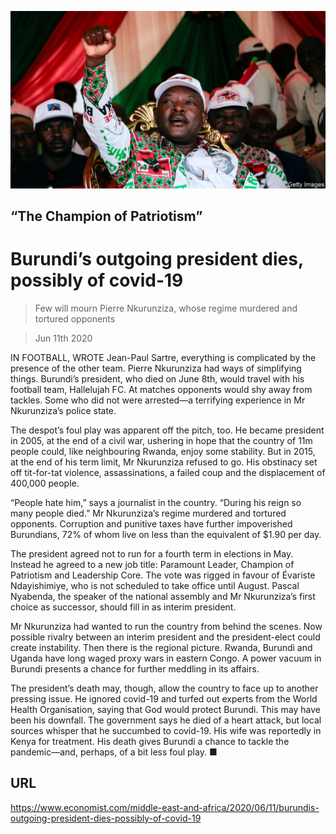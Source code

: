 ![](./images/20200613_MAP501.jpg)

## “The Champion of Patriotism”

# Burundi’s outgoing president dies, possibly of covid-19

> Few will mourn Pierre Nkurunziza, whose regime murdered and tortured opponents

> Jun 11th 2020

IN FOOTBALL, WROTE Jean-Paul Sartre, everything is complicated by the presence of the other team. Pierre Nkurunziza had ways of simplifying things. Burundi’s president, who died on June 8th, would travel with his football team, Hallelujah FC. At matches opponents would shy away from tackles. Some who did not were arrested—a terrifying experience in Mr Nkurunziza’s police state.

The despot’s foul play was apparent off the pitch, too. He became president in 2005, at the end of a civil war, ushering in hope that the country of 11m people could, like neighbouring Rwanda, enjoy some stability. But in 2015, at the end of his term limit, Mr Nkurunziza refused to go. His obstinacy set off tit-for-tat violence, assassinations, a failed coup and the displacement of 400,000 people.

“People hate him,” says a journalist in the country. “During his reign so many people died.” Mr Nkurunziza’s regime murdered and tortured opponents. Corruption and punitive taxes have further impoverished Burundians, 72% of whom live on less than the equivalent of $1.90 per day.

The president agreed not to run for a fourth term in elections in May. Instead he agreed to a new job title: Paramount Leader, Champion of Patriotism and Leadership Core. The vote was rigged in favour of Évariste Ndayishimiye, who is not scheduled to take office until August. Pascal Nyabenda, the speaker of the national assembly and Mr Nkurunziza’s first choice as successor, should fill in as interim president.

Mr Nkurunziza had wanted to run the country from behind the scenes. Now possible rivalry between an interim president and the president-elect could create instability. Then there is the regional picture. Rwanda, Burundi and Uganda have long waged proxy wars in eastern Congo. A power vacuum in Burundi presents a chance for further meddling in its affairs.

The president’s death may, though, allow the country to face up to another pressing issue. He ignored covid-19 and turfed out experts from the World Health Organisation, saying that God would protect Burundi. This may have been his downfall. The government says he died of a heart attack, but local sources whisper that he succumbed to covid-19. His wife was reportedly in Kenya for treatment. His death gives Burundi a chance to tackle the pandemic—and, perhaps, of a bit less foul play. ■

## URL

https://www.economist.com/middle-east-and-africa/2020/06/11/burundis-outgoing-president-dies-possibly-of-covid-19
